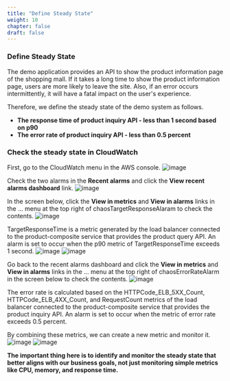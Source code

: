 ```yaml
---
title: "Define Steady State"
weight: 10
chapter: false
draft: false
---
```


### Define Steady State

The demo application provides an API to show the product information page of the shopping mall. If it takes a long time to show the product information page, users are more likely to leave the site.
Also, if an error occurs intermittently, it will have a fatal impact on the user's experience.

Therefore, we define the steady state of the demo system as follows. 

* **The response time of product inquiry API - less than 1 second based on p90**
* **The error rate of product inquiry API - less than 0.5 percent**

### Check the steady state in CloudWatch

First, go to the CloudWatch menu in the AWS console. 
![image](/images/20_ec2/steady-state_01.png)

Check the two alarms in the **Recent alarms** and click the **View recent alarms dashboard** link. 
![image](/images/20_ec2/steady-state_02.png)

In the screen below, click the **View in metrics** and **View in alarms** links in the ... menu at the top right of chaosTargetResponseAlaram to check the contents. 
![image](/images/20_ec2/steady-state_03.png)

TargetResponseTime is a metric generated by the load balancer connected to the product-composite service that provides the product query API. 
An alarm is set to occur when the p90 metric of TargetResponseTime exceeds 1 second.
![image](/images/20_ec2/steady-state_05.png)
![image](/images/20_ec2/steady-state_04.png)

Go back to the recent alarms dashboard and click the **View in metrics** and **View in alarms** links in the ... menu at the top right of chaosErrorRateAlarm in the screen below to check the contents.
![image](/images/20_ec2/steady-state_06.png)

The error rate is calculated based on the HTTPCode_ELB_5XX_Count, HTTPCode_ELB_4XX_Count, and RequestCount metrics of the load balancer connected to the product-composite service that provides the product inquiry API. 
An alarm is set to occur when the metric of error rate exceeds 0.5 percent.

By combining these metrics, we can create a new metric and monitor it. 
![image](/images/20_ec2/steady-state_07.png)
![image](/images/20_ec2/steady-state_08.png)

**The important thing here is to identify and monitor the steady state that better aligns with our business goals, not just monitoring simple metrics like CPU, memory, and response time.** 